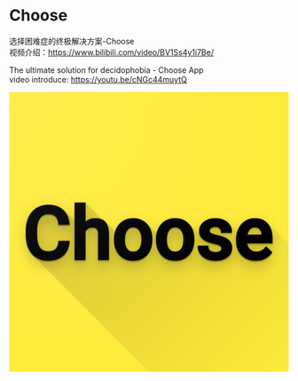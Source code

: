 # Choose
选择困难症的终极解决方案-Choose  
视频介绍：https://www.bilibili.com/video/BV1Ss4y1i7Be/


The ultimate solution for decidophobia - Choose App  
video introduce: https://youtu.be/cNGc44muytQ

![image](app/src/main/res/mipmap-xxxhdpi/choose.png)